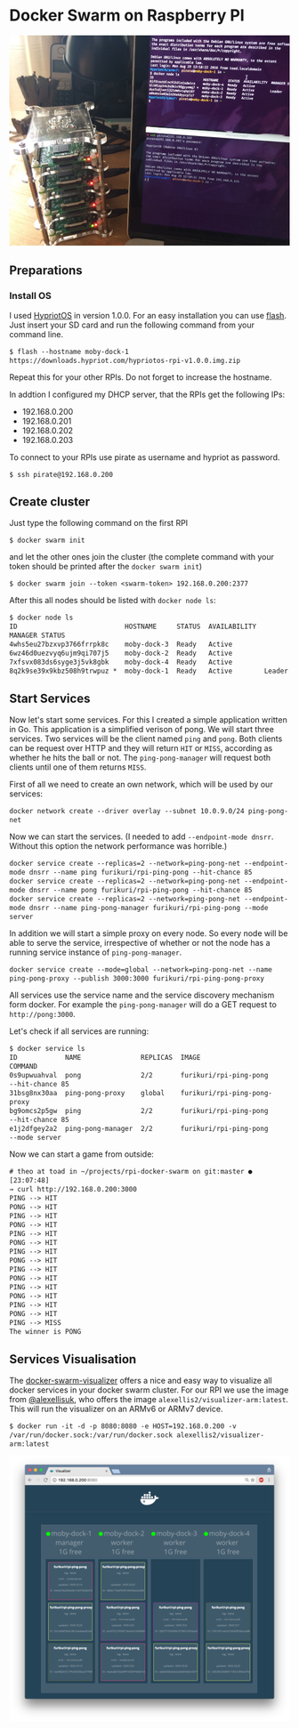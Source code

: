 # Docker Swarm on Raspberry PI
![PI Cluster](https://github.com/FuriKuri/rpi-docker-swarm/raw/master/pi-cluster.jpg "PI Cluster")

## Preparations
### Install OS
I used [HypriotOS](http://blog.hypriot.com/) in version 1.0.0. For an easy installation you can use [flash](https://github.com/hypriot/flash). Just insert your SD card and run the following command from your command line.

```
$ flash --hostname moby-dock-1 https://downloads.hypriot.com/hypriotos-rpi-v1.0.0.img.zip
```
Repeat this for your other RPIs. Do not forget to increase the hostname.

In addtion I configured my DHCP server, that the RPIs get the following IPs:

* 192.168.0.200
* 192.168.0.201
* 192.168.0.202
* 192.168.0.203

To connect to your RPIs use pirate as username and hypriot as password.

```
$ ssh pirate@192.168.0.200
```

## Create cluster
Just type the following command on the first RPI

```
$ docker swarm init
```
and let the other ones join the cluster (the complete command with your token should be printed after the ```docker swarm init```)

```
$ docker swarm join --token <swarm-token> 192.168.0.200:2377
```

After this all nodes should be listed with ```docker node ls```:

```
$ docker node ls
ID                           HOSTNAME     STATUS  AVAILABILITY  MANAGER STATUS
4whs5eu27bzxvp3766frrpk8c    moby-dock-3  Ready   Active
6wz46d0uezvyq6ujm9qi707j5    moby-dock-2  Ready   Active
7xfsvx083ds6syge3j5vk8gbk    moby-dock-4  Ready   Active
8q2k9se39x9kbz508h9trwpuz *  moby-dock-1  Ready   Active        Leader
```

## Start Services
Now let's start some services. For this I created a simple application written in Go. This application is a simplified verison of pong. We will start three services.
Two services will be the client named ```ping``` and ```pong```. Both clients can be request over HTTP and they will return ```HIT``` or ```MISS```, according as whether he hits the ball or not. The ```ping-pong-manager``` will request both clients until one of them returns ```MISS```.

First of all we need to create an own network, which will be used by our services:

```
docker network create --driver overlay --subnet 10.0.9.0/24 ping-pong-net
```

Now we can start the services. (I needed to add ```--endpoint-mode dnsrr```. Without this option the network performance was horrible.)

```
docker service create --replicas=2 --network=ping-pong-net --endpoint-mode dnsrr --name ping furikuri/rpi-ping-pong --hit-chance 85
docker service create --replicas=2 --network=ping-pong-net --endpoint-mode dnsrr --name pong furikuri/rpi-ping-pong --hit-chance 85
docker service create --replicas=2 --network=ping-pong-net --endpoint-mode dnsrr --name ping-pong-manager furikuri/rpi-ping-pong --mode server
```

In addition we will start a simple proxy on every node. So every node will be able to serve the service, irrespective of whether or not the node has a running service instance of ```ping-pong-manager```.

```
docker service create --mode=global --network=ping-pong-net --name ping-pong-proxy --publish 3000:3000 furikuri/rpi-ping-pong-proxy
```

All services use the service name and the service discovery mechanism form docker. For example the ```ping-pong-manager``` will do a GET request to ```http://pong:3000```.

Let's check if all services are running:

```
$ docker service ls
ID            NAME               REPLICAS  IMAGE                         COMMAND
0s9upwuahval  pong               2/2       furikuri/rpi-ping-pong        --hit-chance 85
31bsg8nx30aa  ping-pong-proxy    global    furikuri/rpi-ping-pong-proxy
bg9omcs2p5gw  ping               2/2       furikuri/rpi-ping-pong        --hit-chance 85
e1j2dfgey2a2  ping-pong-manager  2/2       furikuri/rpi-ping-pong        --mode server
```


Now we can start a game from outside:

```
# theo at toad in ~/projects/rpi-docker-swarm on git:master ● [23:07:48]
→ curl http://192.168.0.200:3000
PING --> HIT
PONG --> HIT
PING --> HIT
PONG --> HIT
PING --> HIT
PONG --> HIT
PING --> HIT
PONG --> HIT
PING --> HIT
PONG --> HIT
PING --> HIT
PONG --> HIT
PING --> HIT
PONG --> HIT
PING --> MISS
The winner is PONG
```

## Services Visualisation
The [docker-swarm-visualizer](https://github.com/ManoMarks/docker-swarm-visualizer) offers a nice and easy way to visualize all docker services in your docker swarm cluster. For our RPI we use the image from [@alexellisuk](https://twitter.com/alexellisuk), who offers the image ```alexellis2/visualizer-arm:latest```. This will run the visualizer on an ARMv6 or ARMv7 device.

```
$ docker run -it -d -p 8080:8080 -e HOST=192.168.0.200 -v /var/run/docker.sock:/var/run/docker.sock alexellis2/visualizer-arm:latest
```

![Ping Pong Services](https://github.com/FuriKuri/rpi-docker-swarm/raw/master/ping-pong.png "Ping Pong Services")

